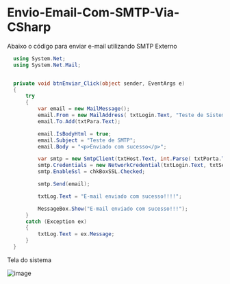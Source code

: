 # Envio-Email-Com-SMTP-Via-CSharp

Abaixo o código para enviar e-mail utilizando SMTP Externo

```c#
  using System.Net;
  using System.Net.Mail;


  private void btnEnviar_Click(object sender, EventArgs e)
  {
      try
      {
          var email = new MailMessage();
          email.From = new MailAddress( txtLogin.Text, "Teste de Sistema");
          email.To.Add(txtPara.Text);

          email.IsBodyHtml = true;
          email.Subject = "Teste de SMTP";
          email.Body = "<p>Enviado com sucesso</p>";

          var smtp = new SmtpClient(txtHost.Text, int.Parse( txtPorta.Text));
          smtp.Credentials = new NetworkCredential(txtLogin.Text, txtSenha.Text);
          smtp.EnableSsl = chkBoxSSL.Checked;

          smtp.Send(email);

          txtLog.Text = "E-mail enviado com sucesso!!!!";

          MessageBox.Show("E-mail enviado com sucesso!!!");
      }
      catch (Exception ex)
      {
          txtLog.Text = ex.Message;
      }
  } 
```

Tela do sistema

![image](https://user-images.githubusercontent.com/30643035/100935465-82596e00-34c6-11eb-9d09-08e735b9c62a.png)
